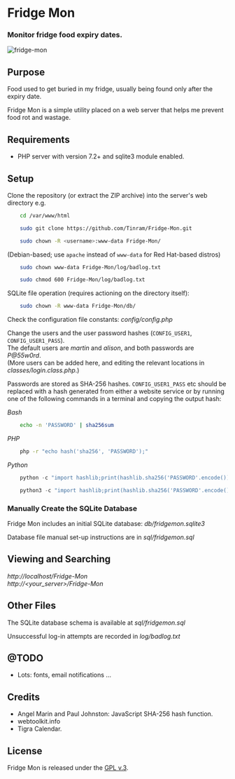 
# Fridge Mon

### Monitor fridge food expiry dates.


[1]: https://tinram.github.io/images/fridge-mon.png
![fridge-mon][1]


## Purpose

Food used to get buried in my fridge, usually being found only after the expiry date.

Fridge Mon is a simple utility placed on a web server that helps me prevent food rot and wastage.


## Requirements

+ PHP server with version 7.2+ and sqlite3 module enabled.


## Setup

Clone the repository (or extract the ZIP archive) into the server's web directory
e.g.

```bash
    cd /var/www/html

    sudo git clone https://github.com/Tinram/Fridge-Mon.git

    sudo chown -R <username>:www-data Fridge-Mon/
```

(Debian-based; use `apache` instead of `www-data` for Red Hat-based distros)

```bash
    sudo chown www-data Fridge-Mon/log/badlog.txt

    sudo chmod 600 Fridge-Mon/log/badlog.txt
```

SQLite file operation (requires actioning on the directory itself):

```bash
    sudo chown -R www-data Fridge-Mon/db/
```

Check the configuration file constants: *config/config.php*

Change the users and the user password hashes (`CONFIG_USER1`, `CONFIG_USER1_PASS`).  
The default users are *martin* and *alison*, and both passwords are *P@55w0rd*.  
(More users can be added here, and editing the relevant locations in *classes/login.class.php*.)

Passwords are stored as SHA-256 hashes. `CONFIG_USER1_PASS` etc should be replaced with a hash generated from either a website service or by running one of the following commands in a terminal and copying the output hash:

*Bash*

```bash
    echo -n 'PASSWORD' | sha256sum
```

*PHP*

```bash
    php -r "echo hash('sha256', 'PASSWORD');"
```

*Python*

```python
    python -c "import hashlib;print(hashlib.sha256('PASSWORD'.encode()).hexdigest())"

    python3 -c "import hashlib;print(hashlib.sha256('PASSWORD'.encode()).hexdigest())"
```

### Manually Create the SQLite Database

Fridge Mon includes an initial SQLite database: *db/fridgemon.sqlite3*

Database file manual set-up instructions are in *sql/fridgemon.sql*


## Viewing and Searching

*http://localhost/Fridge-Mon*  
*http://<your_server>/Fridge-Mon*


## Other Files

The SQLite database schema is available at *sql/fridgemon.sql*

Unsuccessful log-in attempts are recorded in *log/badlog.txt*


## @TODO

+ Lots: fonts, email notifications ...


## Credits

+ Angel Marin and Paul Johnston: JavaScript SHA-256 hash function.
+ webtoolkit.info
+ Tigra Calendar.


## License

Fridge Mon is released under the [GPL v.3](https://www.gnu.org/licenses/gpl-3.0.html).
